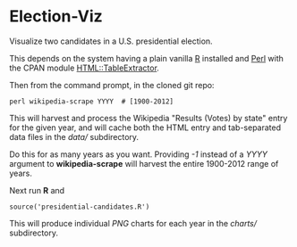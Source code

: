 Election-Viz
============

Visualize two candidates in a U.S. presidential election.

This depends on the system having a plain vanilla
[R](http://cran.r-project.org/mirrors.html) installed and
[Perl](http://www.perl.org/get.html) with the CPAN module
[HTML::TableExtractor](https://metacpan.org/module/HTML::TableExtractor).

Then from the command prompt, in the cloned git repo:

    perl wikipedia-scrape YYYY  # [1900-2012]

This will harvest and process the Wikipedia "Results (Votes) by state" entry for
the given year, and will cache both the HTML entry and tab-separated data files
in the _data/_ subdirectory.

Do this for as many years as you want.  Providing _-1_ instead of a _YYYY_
argument to **wikipedia-scrape** will harvest the entire 1900-2012 range of years.

Next run **R** and

    source('presidential-candidates.R')

This will produce individual _PNG_ charts for each year in the _charts/_
subdirectory.

